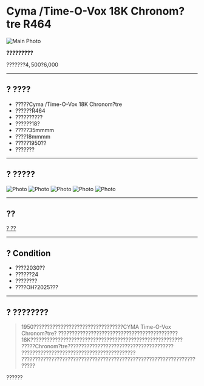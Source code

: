# Cyma /Time-O-Vox 18K Chronom?tre R464

![Main Photo](https://drive.google.com/uc?export=download&id=11Zq3QNzE_KDasrmW8XOA7JwPC_cEp4cL)

**?????????**

???????$4,500?$6,000

---

## ? ????
- ?????Cyma /Time-O-Vox 18K Chronom?tre
- ??????R464
- ??????????
- ??????18?
- ?????35mmmm
- ????18mmmm
- ?????1950??
- ???????

---

## ? ?????
![Photo](https://drive.google.com/uc?export=download&id=11Zq3QNzE_KDasrmW8XOA7JwPC_cEp4cL)
![Photo](https://drive.google.com/uc?export=download&id=1wph_LxAnbiX4CUMP4NwynZv9LtKSrexZ)
![Photo](https://drive.google.com/uc?export=download&id=1xz_BpmODPxJkbSH1QMRP34ZafXKwSUH7)
![Photo](https://drive.google.com/uc?export=download&id=1em7L83dIBMFDYa5yUFj0n34KbZhqMcVO)
![Photo](https://drive.google.com/uc?export=download&id=1KZczZo4W7lhi6ftw9nwht7D4lp8dwiI8)

---

## ??
[? ??](https://drive.google.com/uc?export=download&id=17GSewstDCDxQfS_PVhjoizY3d4OGRSt6)

---

## ? Condition
- ????2030??
- ??????24
- ????????
- ????OH?2025???

---

## ? ????????
> 1950?????????????????????????????????CYMA Time-O-Vox Chronom?tre?
????????????????????????????????????????????
18K????????????????????????????????????????????????????????
?????Chronom?tre???????????????????????????????????????
??????????????????????????????????????????
?????????????????????????????????????????????????????????????????????

??????
